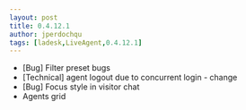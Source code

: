 ```yaml
---
layout: post
title: 0.4.12.1
author: jperdochqu
tags: [ladesk,LiveAgent,0.4.12.1]
---
```


- [Bug] Filter preset bugs
- [Technical] agent logout due to concurrent login - change
- [Bug] Focus style in visitor chat
- Agents grid
